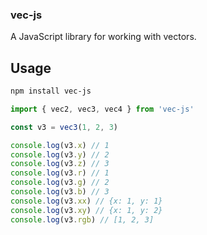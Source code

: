 ### vec-js

A JavaScript library for working with vectors.

## Usage

```bash
npm install vec-js
```

```javascript
import { vec2, vec3, vec4 } from 'vec-js'

const v3 = vec3(1, 2, 3)

console.log(v3.x) // 1
console.log(v3.y) // 2
console.log(v3.z) // 3
console.log(v3.r) // 1
console.log(v3.g) // 2
console.log(v3.b) // 3
console.log(v3.xx) // {x: 1, y: 1}
console.log(v3.xy) // {x: 1, y: 2}
console.log(v3.rgb) // [1, 2, 3]

```